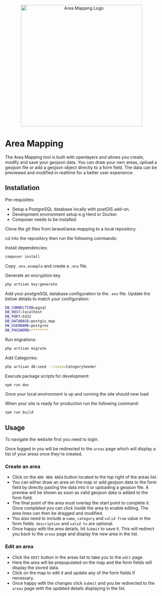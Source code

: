 <p align="center"><a href="https://michaelsuch.co.uk" target="_blank"><img src="http://michaelsuch.co.uk/wp-content/uploads/2024/08/area-mapping-logo.png" width="400" alt="Area Mapping Logo"></a></p>

# Area Mapping

The Area Mapping tool is built with openlayers and allows you create, modify and save your geojson data. You can draw your own areas, upload a geojson file or add a geojson object directly to a form field. The data can be previewed and modified in realtime for a better user experience.

## Installation

Pre-requisites:

- Setup a PostgreSQL database locally with postGIS add-on.
- Development environment setup e.g Herd or Docker.
- Composer needs to be installed.

Clone the git files from laravel/area-mapping to a local repository.

cd into the repository then run the following commands:

Install dependencies:

```bash
composer install
```
Copy `.env.example` and create a `.env` file.

Generate an encryption key

```bash
php artisan key:generate
```
Add your postgreSQL database configuration to the `.env` file. Update the below details to match your configuration:

```bash
DB_CONNECTION=pgsql
DB_HOST=localhost
DB_PORT=5432
DB_DATABASE=postgis_map
DB_USERNAME=postgres
DB_PASSWORD=********
```
Run migrations:

```bash
php artisan migrate
```
Add Categories:

```bash
php artisan db:seed --class=CategorySeeder
```
Execute package scripts for development:

```bash
npm run dev
```
Once your local environment is up and running the site should now load

When your site is ready for production run the following command:

```bash
npm run build
```
## Usage

To navigate the website first you need to login.

Once logged in you will be redirected to the `areas` page which will display a list of your areas once they're created.

### Create an area

- Click on the `ADD NEW AREA` button located to the top right of the areas list.
- You can either draw an area on the map or add geojson data to the form field by directly pasting the data into it or uploading a geojson file. A preview will be shown as soon as valid geojson data is added to the form field. 
- The final point of the area must overlap the start point to complete it. Once completed you can click inside the area to enable editing. The area lines can then be dragged and modified. 
- You also need to include a `name`, `category` and `valid from` value in the form fields. `description` and `valid to` are optional.
- Once happy with the area details, hit `Submit` to save it. This will redirect you back to the `areas` page and display the new area in the list.

### Edit an area

- Click the `EDIT` button in the areas list to take you to the `edit` page.
- Here the area will be prepopulated on the map and the form fields will display the stored data.
- Click on the map to edit it and update any of the form fields if necessary.
- Once happy with the changes click `Submit` and you be redirected to the `areas` page with the updated details displaying in the list.





